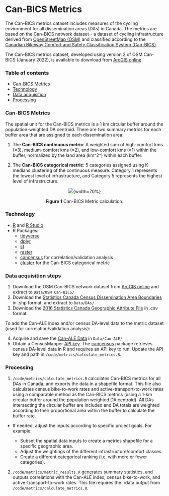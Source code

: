 # Can-BICS Metrics 
The Can-BICS metrics dataset includes measures of the cycling environment for all dissemination areas (DAs) in Canada. The metrics are based on the Can-BICS network dataset - a dataset of cycling infrastructure derived from [OpenStreetMap (OSM)](https://www.openstreetmap.org/) and classified according to the 
[Canadian Bikeway Comfort and Safety Classification System (Can-BICS)](https://www.canada.ca/en/public-health/services/reports-publications/health-promotion-chronic-disease-prevention-canada-research-policy-practice/vol-40-no-9-2020/canbics-classification-system-naming-convention-cycling-infrastructure.html). 


The Can-BICS metrics dataset, developed using version 2 of OSM Can-BICS (January 2022), is 
available to download from [ArcGIS online](https://arcg.is/0eyGy9).

### Table of contents

* [Can-BICS Metrics](#can-bics-metrics)
* [Technology](#technology)
* [Data acquisition](#data-acquisition-steps)
* [Processing](#processing)

### Can-BICS Metrics
The spatial unit for the Can-BICS metrics is a 1 km circular buffer around the population-weighted DA centroid. There are two summary metrics for each buffer area that are assigned to each dissemination area:


1. The **Can-BICS continuous metric**: A weighted sum of high-comfort kms (×3), medium-comfort kms (×2), and low-comfort kms (×1) within the buffer, normalized by the land area (km^2^) within each buffer. 

2. The **Can-BICS categorical metric**: 5 categories assigned using K-medians clustering of the continuous measure. Category 1 represents the lowest level of infrastructure, and Category 5 represents the highest level of infrastructure. 

<center>

![](../../figures/metric_buffer_2.png?raw=true){width=70%}
</center>

<center>

**Figure 1** Can-BICS Metric calculation.

</center>


### Technology

* [R](https://www.r-project.org/) and [R Studio](https://www.rstudio.com/)
* R Packages:
  * [tidyverse](https://www.tidyverse.org/packages/)
  * [dplyr](https://www.rdocumentation.org/packages/dplyr/versions/0.7.8)
  * [sf](https://r-spatial.github.io/sf/)
  * [raster](https://cran.r-project.org/web/packages/raster/index.html)
  * [cancensus](https://mountainmath.github.io/cancensus/index.html) for correlation/validation analysis
  * [cluster](https://cran.r-project.org/web/packages/cluster/cluster.pdf) for the Can-BICS categorical metric

### Data acquisition steps

1. Download the OSM Can-BICS network dataset from [ArcGIS online](https://arcg.is/0eyGy9) and extract to `Data/OSM Can-BICS/`
2. Download the [Statistics Canada Census Dissemination Area Boundaries](https://www12.statcan.gc.ca/census-recensement/2011/geo/bound-limit/bound-limit-2016-eng.cfm) in .shp format, 
and extract to `Data/DAs/`
3. Download the [2016 Statistics Canada Geographic Attribute File](https://www12.statcan.gc.ca/census-recensement/2011/geo/ref/att-eng.cfm) in .csv format.

To add the Can-ALE index and/or census DA-level data to the metric dataset (used for correlation/validation analysis):

4. Acquire and save the [Can-ALE Data](https://nancyrossresearchgroup.ca/research/can-ale/) in `Data/Can-ALE/`
5. Obtain a CensusMapper [API key](https://censusmapper.ca/users/sign_up). The [cancensus](https://mountainmath.github.io/cancensus/index.html) package retrieves census DA-level data in R and requires an API key to run. Update the API key and path in `/code/metrics/calculate_metrics.R`.



### Processing

1. `/code/metrics/calculate_metrics.R` calculates Can-BICS metrics for all DAs in Canada, and exports the data in a shapefile format. This file also calculates census bike-to-work rates and active-transport-to-work rates using a comparable method as the Can-BICS metrics (using a 1-km circular buffer around the population weighted DA centroid). All DAs intersecting the circular buffer are included and DA totals are weighted according to their proportional area within the buffer to calculate the buffer rate. 

  * If needed, adjust the inputs according to specific project goals. For example:
  
    - Subset the spatial data inputs to create a metrics shapefile for a specific geographic area. 
    - Adjust the weightings of the different infrastructure/comfort classes.
    - Create a different categorical ranking (i.e. with more or fewer categories).

2. `/code/metrics/metric_results.R` generates summary statistics, and outputs correlations with the Can-ALE index, census bike-to-work, and active-transport-to-work rates. This file requires the .rdata output from `/code/metrics/calculate_metrics.R`.
